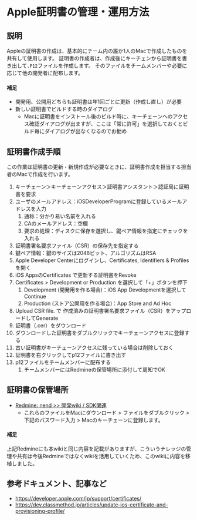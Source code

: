 # Apple証明書の管理・運用方法
## 説明
Appleの証明書の作成は、基本的にチーム内の誰か1人のMacで作成したものを共有して使用します。
証明書の作成者は、作成後にキーチェンから証明書を書き出して`.P12`ファイルを作成します。
そのファイルをチームメンバーや必要に応じて他の開発者に配布します。

#### 補足
- 開発用、公開用どちらも証明書は年1回ごとに更新（作成し直し）が必要
- 新しい証明書でビルドする時のダイアログ
  - Macに証明書をインストール後のビルド時に、キーチェーンへのアクセス確認ダイアログが出ますが、ここは「常に許可」を選択しておくとビルド毎にダイアログが出なくなるのでお勧め

## 証明書作成手順
この作業は証明書の更新・新規作成が必要なときに、証明書作成を担当する担当者のMacで作成を行います。

1. キーチェーン＞キーチェーンアクセス＞証明書アシスタント＞認証局に証明書を要求
1. ユーザのメールアドレス：iOSDeveloperProgramに登録しているメールアドレスを入力
    1. 通称：分かり易い名前を入れる
    1. CAのメールアドレス：空欄
    1. 要求の処理：ディスクに保存を選択し、鍵ペア情報を指定にチェックを入れる
3. 証明書署名要求ファイル（CSR）の保存先を指定する
4. 鍵ペア情報：鍵のサイズは2048ビット、アルゴリズムはRSA
5. Apple Developer Centerにログインし、Certificates, Identifiers & Profilesを開く
6. iOS AppsのCertificates で更新する証明書をRevoke
7. Certificates > Development or Production を選択して「+」ボタンを押下
    1. Development (開発用を作る場合)：iOS App Developmentを選択してContinue
    1. Production (ストア公開用を作る場合)：App Store and Ad Hoc
8. Upload CSR file. で 作成済みの証明書署名要求ファイル（CSR）をアップロードしてGenerate
9. 証明書（.cer）をダウンロード
10. ダウンロードした証明書をダブルクリックでキーチェーンアクセスに登録する
11. 古い証明書がキーチェーンアクセスに残っている場合は削除しておく
12. 証明書を右クリックしてp12ファイルに書き出す
13. p12ファイルをチームメンバーに配布する
    1. チームメンバーにはRedmineの保管場所に添付して周知でOK

## 証明書の保管場所
- [Redmine: nend >> 開発wiki / SDK関連](https://pjmanage.adn-mobasia.net/projects/developer/wiki/Apple証明書)
  - これらのファイルをMacにダウンロード > ファイルをダブルクリック > 下記のパスワード入力 > Macのキーチェーンに登録します。

#### 補足
上記Redmineにも本wikiと同じ内容を記載がありますが、こういうナレッジの管理や共有は今後Redmineではなくwikiを活用していくため、このwikiに内容を移植しました。

## 参考ドキュメント、記事など
- https://developer.apple.com/jp/support/certificates/
- https://dev.classmethod.jp/articles/update-ios-certificate-and-provisioning-profile/
